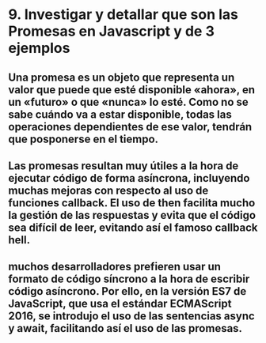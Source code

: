 # 9.	Investigar y detallar que son las Promesas en Javascript y de 3 ejemplos

## Una promesa es un objeto que representa un valor que puede que esté disponible «ahora», en un «futuro» o que «nunca» lo esté. Como no se sabe cuándo va a estar disponible, todas las operaciones dependientes de ese valor, tendrán que posponerse en el tiempo.


## Las promesas resultan muy útiles a la hora de ejecutar código de forma asíncrona, incluyendo muchas mejoras con respecto al uso de funciones callback. El uso de then facilita mucho la gestión de las respuestas y evita que el código sea difícil de leer, evitando así el famoso callback hell.

## muchos desarrolladores prefieren usar un formato de código síncrono a la hora de escribir código asíncrono. Por ello, en la versión ES7 de JavaScript, que usa el estándar ECMAScript 2016, se introdujo el uso de las sentencias async y await, facilitando así el uso de las promesas.